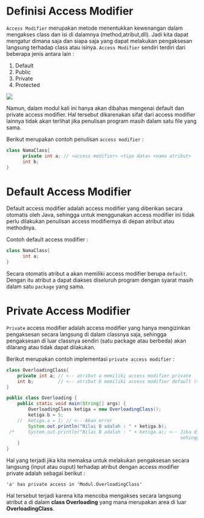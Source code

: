 # Definisi Access Modifier
`Access Modifier` merupakan metode menentukkan kewenangan dalam mengakses class dan isi di dalamnya (method,atribut,dll). Jadi kita dapat mengatur dimana saja dan siapa saja yang dapat melakukan pengaksesan langsung terhadap class atau isinya. 
`Access Modifier` sendiri terdiri dari beberapa jenis antara lain : 
1. Default
2. Public
3. Private
4. Protected

![](https://usemynotes.com/wp-content/uploads/2021/02/what-are-access-specifiers-in-java.jpg)

Namun, dalam modul kali ini hanya akan dibahas mengenai default dan private access modifier. Hal tersebut dikarenakan sifat dari access modifier lainnya tidak akan terlihat jika penulisan program masih dalam satu file yang sama.

Berikut merupakan contoh penulisan `access modifier` : 
``````Java
class NamaClass{
      private int a; // <access modifier> <tipe data> <nama atribut>
      int b;
}
``````
# Default Access Modifier
Default access modifier adalah access modifier yang diberikan secara otomatis oleh Java, sehingga untuk menggunakan access modifier ini tidak perlu dilakukan penulisan access modifiernya di depan atribut atau methodnya. 

Contoh default access modifier : 
``````Java
class NamaClass{
      int a;
}
``````
Secara otomatis atribut a akan memiliki access modifier berupa `default`. Dengan itu atribut a dapat diakses diseluruh program dengan syarat masih dalam satu `package` yang sama.
# Private Access Modifier
`Private` access modifier adalah access modifier yang hanya mengizinkan pengaksesan secara langsung di dalam classnya saja, sehingga pengaksesan di luar classnya sendiri (satu package atau berbeda) akan dilarang atau tidak dapat dilakukan. 

Berikut merupakan contoh implementasi `private access modifier` :  
``````Java
class OverloadingClass{
    private int a; // <-- atribut a memiliki access modifier private
    int b;         // <-- atribut b memiliki access modifier default (tidak perlu ditulis)
}

public class Overloading {
    public static void main(String[] args) {
        OverloadingClass ketiga = new OverloadingClass();
        ketiga.b = 5;
    //  ketiga.a = 1; // <-- Akan error
        System.out.println("Nilai B adalah : " + ketiga.b);
 /*     System.out.println("Nilai B adalah : " + ketiga.a); <-- Jika dijalankan akan error, karena atribut a memiliki access modifier berupa private, 
                                                                sehingga tidak dapat dilakukan pengaksesan di luar classnya sendiri */ 
    }
}
`````` 
Hal yang terjadi jika kita memaksa untuk melakukan pengaksesan secara langsung (input atau ouput) terhadap atribut dengan access modifier private adalah sebagai berikut : 
``````
'a' has private access in 'Modul.OverloadingClass'
``````
Hal tersebut terjadi karena kita mencoba mengakses secara langsung atribut a di dalam **class Overloading** yang mana merupakan area di luar **OverloadingClass**.